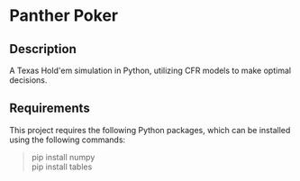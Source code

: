 # Panther Poker

## Description
A Texas Hold'em simulation in Python, utilizing CFR models to make optimal decisions. 

## Requirements
This project requires the following Python packages, which can be installed using the following commands:
> pip install numpy <br />
> pip install tables <br />
